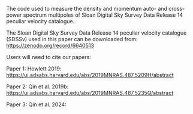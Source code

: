 The code used to measure the density and momentum auto- and cross- power spectrum multipoles of Sloan Digital Sky Survey Data Release 14 peculiar velocity catalogue.

The Sloan Digital Sky Survey Data Release 14 peculiar velocity catalogue (SDSSv) used in this paper can be downloaded from: 
https://zenodo.org/record/6640513

Users will need to cite our papers:

Paper 1: Howlett 2019:
https://ui.adsabs.harvard.edu/abs/2019MNRAS.487.5209H/abstract

Paper 2: Qin et al. 2019b:
https://ui.adsabs.harvard.edu/abs/2019MNRAS.487.5235Q/abstract

Paper 3: Qin et al. 2024:
